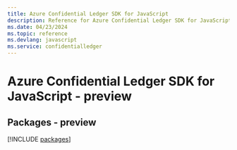 ```yaml
---
title: Azure Confidential Ledger SDK for JavaScript
description: Reference for Azure Confidential Ledger SDK for JavaScript
ms.date: 04/23/2024
ms.topic: reference
ms.devlang: javascript
ms.service: confidentialledger
---
```

# Azure Confidential Ledger SDK for JavaScript - preview
## Packages - preview
[!INCLUDE [packages](confidential-ledger-index.md)]